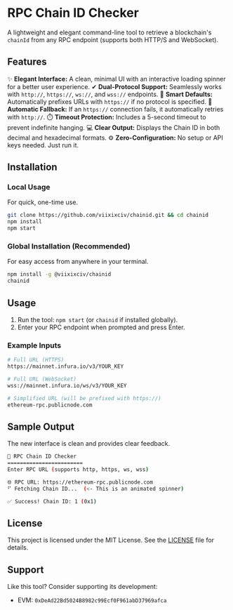 # RPC Chain ID Checker
A lightweight and elegant command-line tool to retrieve a blockchain's `chainId` from any RPC endpoint (supports both HTTP/S and WebSocket).

## Features
✨ **Elegant Interface:** A clean, minimal UI with an interactive loading spinner for a better user experience.
✔ **Dual-Protocol Support:** Seamlessly works with `http://`, `https://`, `ws://`, and `wss://` endpoints.
🚀 **Smart Defaults:** Automatically prefixes URLs with `https://` if no protocol is specified.
🔄 **Automatic Fallback:** If an `https://` connection fails, it automatically retries with `http://`.
⏱️ **Timeout Protection:** Includes a 5-second timeout to prevent indefinite hanging.
💻 **Clear Output:** Displays the Chain ID in both decimal and hexadecimal formats.
⚙️ **Zero-Configuration:** No setup or API keys needed. Just run it.

## Installation

### Local Usage
For quick, one-time use.
```bash
git clone https://github.com/viixixciv/chainid.git && cd chainid
npm install
npm start
```

### Global Installation (Recommended)
For easy access from anywhere in your terminal.
```bash
npm install -g @viixixciv/chainid
chainid
```

## Usage
1. Run the tool: `npm start` (or `chainid` if installed globally).
2. Enter your RPC endpoint when prompted and press Enter.

### Example Inputs
```bash
# Full URL (HTTPS)
https://mainnet.infura.io/v3/YOUR_KEY

# Full URL (WebSocket)
wss://mainnet.infura.io/ws/v3/YOUR_KEY

# Simplified URL (will be prefixed with https://)
ethereum-rpc.publicnode.com
```

## Sample Output
The new interface is clean and provides clear feedback.
```bash
🔗 RPC Chain ID Checker
========================
Enter RPC URL (supports http, https, ws, wss)

🌐 RPC URL: https://ethereum-rpc.publicnode.com
⠋ Fetching Chain ID...  (<- This is an animated spinner)

✅ Success! Chain ID: 1 (0x1)
```

## License
This project is licensed under the MIT License. See the [LICENSE](https://github.com/viixixciv/chainid/blob/main/LICENSE) file for details.

## Support
Like this tool? Consider supporting its development:
- EVM: `0xDeAd22Bd5024B8982c99Ecf0F961abD37969afca`